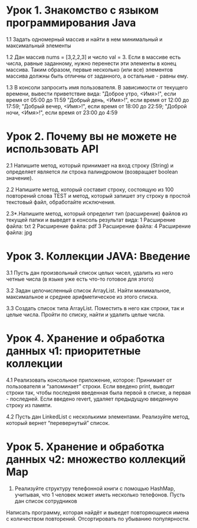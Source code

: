 # Урок 1. Знакомство с языком программирования Java
1.1  Задать одномерный массив и найти в нем минимальный и максимальный элементы

1.2 Дан массив nums = [3,2,2,3] и число val = 3.
Если в массиве есть числа, равные заданному, нужно перенести эти элементы в конец массива.
Таким образом, первые несколько (или все) элементов массива должны быть отличны от заданного, а остальные - равны ему.

1.3 В консоли запросить имя пользователя. В зависимости от текущего времени, вывести приветствие вида:
"Доброе утро, <Имя>!", если время от 05:00 до 11:59
"Добрый день, <Имя>!", если время от 12:00 до 17:59;
"Добрый вечер, <Имя>!", если время от 18:00 до 22:59;
"Доброй ночи, <Имя>!", если время от 23:00 до 4:59


# Урок 2. Почему вы не можете не использовать API
2.1 Напишите метод, который принимает на вход строку (String) и определяет является ли строка палиндромом (возвращает boolean значение).

2.2 Напишите метод, который составит строку, состоящую из 100 повторений слова TEST и метод, который запишет эту строку в простой текстовый файл, обработайте исключения.

2.3*.Напишите метод, который определит тип (расширение) файлов из текущей папки и выведет в консоль результат вида:
        1 Расширение файла: txt
        2 Расширение файла: pdf
        3 Расширение файла: 
        4 Расширение файла: jpg


# Урок 3. Коллекции JAVA: Введение
3.1 Пусть дан произвольный список целых чисел, удалить из него четные числа (в языке уже есть что-то готовое для этого)

3.2 Задан целочисленный список ArrayList. Найти минимальное, максимальное и среднее арифметическое из этого списка.

3.3 Создать список типа ArrayList<String>. Поместить в него как строки, так и целые числа. Пройти по списку, найти и удалить целые числа.  

# Урок 4. Хранение и обработка данных ч1: приоритетные коллекции
4.1 Реализовать консольное приложение, которое:
Принимает от пользователя и “запоминает” строки.
Если введено print, выводит строки так, чтобы последняя введенная была первой в списке, а первая - последней.
Если введено revert, удаляет предыдущую введенную строку из памяти.

4.2 Пусть дан LinkedList с несколькими элементами. Реализуйте метод, который вернет “перевернутый” список.



# Урок 5. Хранение и обработка данных ч2: множество коллекций Map
1. Реализуйте структуру телефонной книги с помощью HashMap, учитывая, что 1 человек может иметь несколько телефонов.
 Пусть дан список сотрудников

Написать программу, которая найдёт и выведет повторяющиеся имена с количеством повторений. Отсортировать по убыванию популярности.